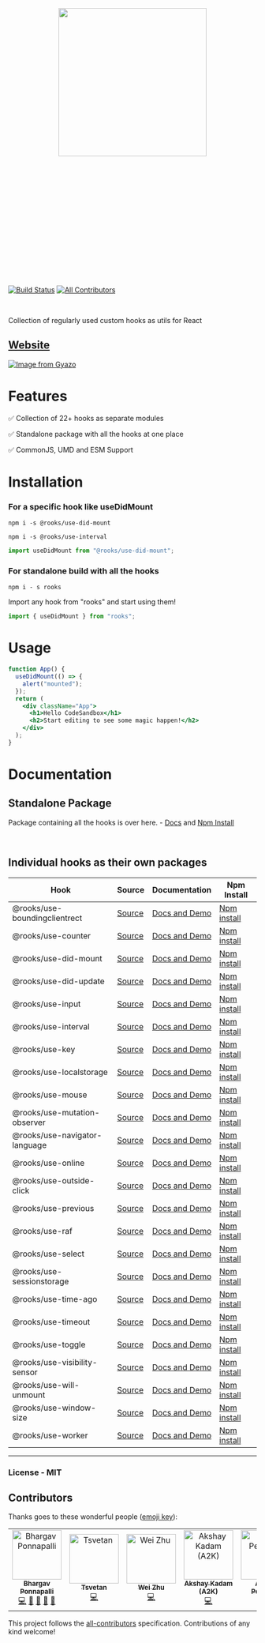 <br/>
<br/>
<p align="center">
  <img src="https://i.gyazo.com/67b004be5aa811e9ccd8375b9ce274e1.png" height="300" style="margin: 200px 0" />
</p>
<br/>
<br/>

[![Build Status](https://travis-ci.org/imbhargav5/rooks.svg?branch=master)](https://travis-ci.org/imbhargav5/rooks) [![All Contributors](https://img.shields.io/badge/all_contributors-6-orange.svg?style=flat-square)](#contributors)

<br/>

Collection of regularly used custom hooks as utils for React

## [Website](https://react-hooks.org)

[![Image from Gyazo](https://i.gyazo.com/95e208eb09a97edee34eb65ef1be5367.png)](https://gyazo.com/95e208eb09a97edee34eb65ef1be5367)

# Features

✅ Collection of 22+ hooks as separate modules

✅ Standalone package with all the hooks at one place

✅ CommonJS, UMD and ESM Support

# Installation

### For a specific hook like useDidMount

```
npm i -s @rooks/use-did-mount
```

```
npm i -s @rooks/use-interval
```

```jsx
import useDidMount from "@rooks/use-did-mount";
```

### For standalone build with all the hooks

```
npm i - s rooks
```

Import any hook from "rooks" and start using them!

```jsx
import { useDidMount } from "rooks";
```

# Usage

```jsx
function App() {
  useDidMount(() => {
    alert("mounted");
  });
  return (
    <div className="App">
      <h1>Hello CodeSandbox</h1>
      <h2>Start editing to see some magic happen!</h2>
    </div>
  );
}
```

# Documentation

## Standalone Package

Package containing all the hooks is over here. - [Docs](https://github.com/imbhargav5/rooks/tree/master/packages/rooks) and [Npm Install](https://npmjs.com/package/rooks)

<br/>

## Individual hooks as their own packages

| Hook                          | Source                                                                                | Documentation                                                        | Npm Install                                                            |
| ----------------------------- | ------------------------------------------------------------------------------------- | -------------------------------------------------------------------- | ---------------------------------------------------------------------- |
| @rooks/use-boundingclientrect | [Source](https://github.com/imbhargav5/rooks/tree/master/packages/boundingclientrect) | [Docs and Demo](https://react-hooks.org/hook/use-boundingclientrect) | [Npm install](https://npmjs.com/package/@rooks/use-boundingclientrect) |
| @rooks/use-counter            | [Source](https://github.com/imbhargav5/rooks/tree/master/packages/counter)            | [Docs and Demo](https://react-hooks.org/hook/use-counter)            | [Npm install](https://npmjs.com/package/@rooks/use-counter)            |
| @rooks/use-did-mount          | [Source](https://github.com/imbhargav5/rooks/tree/master/packages/did-mount)          | [Docs and Demo](https://react-hooks.org/hook/use-did-mount)          | [Npm install](https://npmjs.com/package/@rooks/use-did-mount)          |
| @rooks/use-did-update         | [Source](https://github.com/imbhargav5/rooks/tree/master/packages/did-update)         | [Docs and Demo](https://react-hooks.org/hook/use-did-update)         | [Npm install](https://npmjs.com/package/@rooks/use-did-update)         |
| @rooks/use-input              | [Source](https://github.com/imbhargav5/rooks/tree/master/packages/input)              | [Docs and Demo](https://react-hooks.org/hook/use-input)              | [Npm install](https://npmjs.com/package/@rooks/use-input)              |
| @rooks/use-interval           | [Source](https://github.com/imbhargav5/rooks/tree/master/packages/interval)           | [Docs and Demo](https://react-hooks.org/hook/use-interval)           | [Npm install](https://npmjs.com/package/@rooks/use-interval)           |
| @rooks/use-key                | [Source](https://github.com/imbhargav5/rooks/tree/master/packages/key)                | [Docs and Demo](https://react-hooks.org/hook/use-key)                | [Npm install](https://npmjs.com/package/@rooks/use-key)                |
| @rooks/use-localstorage       | [Source](https://github.com/imbhargav5/rooks/tree/master/packages/localstorage)       | [Docs and Demo](https://react-hooks.org/hook/use-localstorage)       | [Npm install](https://npmjs.com/package/@rooks/use-localstorage)       |
| @rooks/use-mouse              | [Source](https://github.com/imbhargav5/rooks/tree/master/packages/mouse)              | [Docs and Demo](https://react-hooks.org/hook/use-mouse)              | [Npm install](https://npmjs.com/package/@rooks/use-mouse)              |
| @rooks/use-mutation-observer  | [Source](https://github.com/imbhargav5/rooks/tree/master/packages/mutation-observer)  | [Docs and Demo](https://react-hooks.org/hook/use-mutation-observer)  | [Npm install](https://npmjs.com/package/@rooks/use-mutation-observer)  |
| @rooks/use-navigator-language | [Source](https://github.com/imbhargav5/rooks/tree/master/packages/navigator-language) | [Docs and Demo](https://react-hooks.org/hook/use-navigator-language) | [Npm install](https://npmjs.com/package/@rooks/use-navigator-language) |
| @rooks/use-online             | [Source](https://github.com/imbhargav5/rooks/tree/master/packages/online)             | [Docs and Demo](https://react-hooks.org/hook/use-online)             | [Npm install](https://npmjs.com/package/@rooks/use-online)             |
| @rooks/use-outside-click      | [Source](https://github.com/imbhargav5/rooks/tree/master/packages/outside-click)      | [Docs and Demo](https://react-hooks.org/hook/use-outside-click)      | [Npm install](https://npmjs.com/package/@rooks/use-outside-click)      |
| @rooks/use-previous           | [Source](https://github.com/imbhargav5/rooks/tree/master/packages/previous)           | [Docs and Demo](https://react-hooks.org/hook/use-previous)           | [Npm install](https://npmjs.com/package/@rooks/use-previous)           |
| @rooks/use-raf                | [Source](https://github.com/imbhargav5/rooks/tree/master/packages/raf)                | [Docs and Demo](https://react-hooks.org/hook/use-raf)                | [Npm install](https://npmjs.com/package/@rooks/use-raf)                |
| @rooks/use-select             | [Source](https://github.com/imbhargav5/rooks/tree/master/packages/select)             | [Docs and Demo](https://react-hooks.org/hook/use-select)             | [Npm install](https://npmjs.com/package/@rooks/use-select)             |
| @rooks/use-sessionstorage     | [Source](https://github.com/imbhargav5/rooks/tree/master/packages/sessionstorage)     | [Docs and Demo](https://react-hooks.org/hook/use-sessionstorage)     | [Npm install](https://npmjs.com/package/@rooks/use-sessionstorage)     |
| @rooks/use-time-ago           | [Source](https://github.com/imbhargav5/rooks/tree/master/packages/time-ago)           | [Docs and Demo](https://react-hooks.org/hook/use-time-ago)           | [Npm install](https://npmjs.com/package/@rooks/use-time-ago)           |
| @rooks/use-timeout            | [Source](https://github.com/imbhargav5/rooks/tree/master/packages/timeout)            | [Docs and Demo](https://react-hooks.org/hook/use-timeout)            | [Npm install](https://npmjs.com/package/@rooks/use-timeout)            |
| @rooks/use-toggle             | [Source](https://github.com/imbhargav5/rooks/tree/master/packages/toggle)             | [Docs and Demo](https://react-hooks.org/hook/use-toggle)             | [Npm install](https://npmjs.com/package/@rooks/use-toggle)             |
| @rooks/use-visibility-sensor  | [Source](https://github.com/imbhargav5/rooks/tree/master/packages/visibility-sensor)  | [Docs and Demo](https://react-hooks.org/hook/use-visibility-sensor)  | [Npm install](https://npmjs.com/package/@rooks/use-visibility-sensor)  |
| @rooks/use-will-unmount       | [Source](https://github.com/imbhargav5/rooks/tree/master/packages/will-unmount)       | [Docs and Demo](https://react-hooks.org/hook/use-will-unmount)       | [Npm install](https://npmjs.com/package/@rooks/use-will-unmount)       |
| @rooks/use-window-size        | [Source](https://github.com/imbhargav5/rooks/tree/master/packages/window-size)        | [Docs and Demo](https://react-hooks.org/hook/use-window-size)        | [Npm install](https://npmjs.com/package/@rooks/use-window-size)        |
| @rooks/use-worker             | [Source](https://github.com/imbhargav5/rooks/tree/master/packages/worker)             | [Docs and Demo](https://react-hooks.org/hook/use-worker)             | [Npm install](https://npmjs.com/package/@rooks/use-worker)             |

<hr/>

### License - MIT

## Contributors

Thanks goes to these wonderful people ([emoji key](https://github.com/all-contributors/all-contributors#emoji-key)):

<!-- ALL-CONTRIBUTORS-LIST:START - Do not remove or modify this section -->
<!-- prettier-ignore -->
<table><tr><td align="center"><a href="https://imbhargav5.com/"><img src="https://avatars2.githubusercontent.com/u/2936644?v=4" width="100px;" alt="Bhargav Ponnapalli"/><br /><sub><b>Bhargav Ponnapalli</b></sub></a><br /><a href="https://github.com/imbhargav5/rooks/commits?author=imbhargav5" title="Code">💻</a> <a href="#ideas-imbhargav5" title="Ideas, Planning, & Feedback">🤔</a> <a href="#design-imbhargav5" title="Design">🎨</a> <a href="https://github.com/imbhargav5/rooks/commits?author=imbhargav5" title="Documentation">📖</a> <a href="https://github.com/imbhargav5/rooks/issues?q=author%3Aimbhargav5" title="Bug reports">🐛</a></td><td align="center"><a href="https://github.com/fintara"><img src="https://avatars0.githubusercontent.com/u/4290594?v=4" width="100px;" alt="Tsvetan"/><br /><sub><b>Tsvetan</b></sub></a><br /><a href="https://github.com/imbhargav5/rooks/commits?author=fintara" title="Code">💻</a></td><td align="center"><a href="http://twitter.com/yesmeck"><img src="https://avatars0.githubusercontent.com/u/465125?v=4" width="100px;" alt="Wei Zhu"/><br /><sub><b>Wei Zhu</b></sub></a><br /><a href="https://github.com/imbhargav5/rooks/commits?author=yesmeck" title="Code">💻</a></td><td align="center"><a href="https://www.akshaykadam.me?ref=github"><img src="https://avatars1.githubusercontent.com/u/16436270?v=4" width="100px;" alt="Akshay Kadam (A2K)"/><br /><sub><b>Akshay Kadam (A2K)</b></sub></a><br /><a href="https://github.com/imbhargav5/rooks/commits?author=deadcoder0904" title="Code">💻</a></td><td align="center"><a href="http://www.austinpeterson.info"><img src="https://avatars2.githubusercontent.com/u/8095506?v=4" width="100px;" alt="Austin Peterson"/><br /><sub><b>Austin Peterson</b></sub></a><br /><a href="https://github.com/imbhargav5/rooks/commits?author=theskillwithin" title="Code">💻</a></td><td align="center"><a href="https://github.com/fhellwig"><img src="https://avatars2.githubusercontent.com/u/1703592?v=4" width="100px;" alt="Frank Hellwig"/><br /><sub><b>Frank Hellwig</b></sub></a><br /><a href="https://github.com/imbhargav5/rooks/commits?author=fhellwig" title="Code">💻</a></td></tr></table>
<!-- ALL-CONTRIBUTORS-LIST:END -->

This project follows the [all-contributors](https://github.com/all-contributors/all-contributors) specification. Contributions of any kind welcome!
